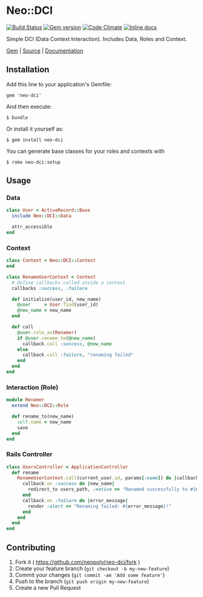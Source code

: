 # Neo::DCI

[![Build Status](http://img.shields.io/travis/neopoly/neo-dci.svg)](https://travis-ci.org/neopoly/neo-dci)
[![Gem version](http://img.shields.io/gem/v/neo-dci.svg)](https://rubygems.org/gems/neo-dci)
[![Code Climate](http://img.shields.io/codeclimate/github/neopoly/neo-dci.svg)](https://codeclimate.com/github/neopoly/neo-dci)
[![Inline docs](http://inch-ci.org/github/neopoly/nested_config.svg?branch=master)](http://inch-ci.org/github/neopoly/nested_config)

Simple DCI (Data Context Interaction).
Includes Data, Roles and Context.

[Gem](https://rubygems.org/gems/neo-dci) |
[Source](https://github.com/neopoly/neo-dci) |
[Documentation](http://rubydoc.info/github/neopoly/neo-dci/master/file/README.md)

## Installation

Add this line to your application's Gemfile:

    gem 'neo-dci'

And then execute:

    $ bundle

Or install it yourself as:

    $ gem install neo-dci

You can generate base classes for your roles and contexts with

    $ rake neo-dci:setup

## Usage

### Data

```ruby
class User < ActiveRecord::Base
  include Neo::DCI::Data

  attr_accessible
end
```

### Context

```ruby
class Context < Neo::DCI::Context
end

class RenameUserContext < Context
  # Define callbacks called inside a context.
  callbacks :success, :failure

  def initialize(user_id, new_name)
    @user     = User.find(user_id)
    @new_name = new_name
  end

  def call
    @user.role_as(Renamer)
    if @user.rename_to(@new_name)
      callback.call :success, @new_name
    else
      callback.call :failure, "renaming failed"
    end
  end
end
```

### Interaction (Role)

```ruby
module Renamer
  extend Neo::DCI::Role

  def rename_to(new_name)
    self.name = new_name
    save
  end
end
```

### Rails Controller

```ruby
class UsersController < ApplicationController
  def rename
    RenameUserContext.call(current_user.id, params[:name]) do |callback|
      callback.on :success do |new_name|
        redirect_to users_path, :notice => "Renamed successfully to #{new_name}"
      end
      callback.on :failure do |error_message|
        render :alert => "Renaming failed: #{error_message}!"
      end
    end
  end
end
```

## Contributing

1. Fork it ( https://github.com/neopoly/neo-dci/fork )
2. Create your feature branch (`git checkout -b my-new-feature`)
3. Commit your changes (`git commit -am 'Add some feature'`)
4. Push to the branch (`git push origin my-new-feature`)
5. Create a new Pull Request
